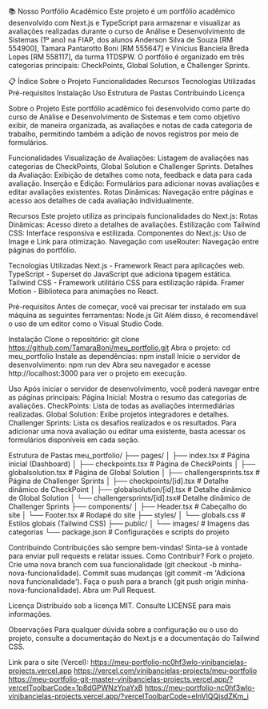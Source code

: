 📚 Nosso Portfólio Acadêmico
Este projeto é um portfólio acadêmico desenvolvido com Next.js e TypeScript para armazenar e visualizar as avaliações realizadas durante o curso de Análise e Desenvolvimento de Sistemas (1º ano) na FIAP, dos alunos Anderson Silva de Souza [RM 554900], Tamara Pantarotto Boni [RM 555647] e Vinicius Banciela Breda Lopes [RM 558117], da turma 1TDSPW. O portfólio é organizado em três categorias principais: CheckPoints, Global Solution, e Challenger Sprints.

📋 Índice
Sobre o Projeto
Funcionalidades
Recursos
Tecnologias Utilizadas
Pré-requisitos
Instalação
Uso
Estrutura de Pastas
Contribuindo
Licença

Sobre o Projeto
Este portfólio acadêmico foi desenvolvido como parte do curso de Análise e Desenvolvimento de Sistemas e tem como objetivo exibir, de maneira organizada, as avaliações e notas de cada categoria de trabalho, permitindo também a adição de novos registros por meio de formulários.

Funcionalidades
Visualização de Avaliações: Listagem de avaliações nas categorias de CheckPoints, Global Solution e Challenger Sprints.
Detalhes da Avaliação: Exibição de detalhes como nota, feedback e data para cada avaliação.
Inserção e Edição: Formulários para adicionar novas avaliações e editar avaliações existentes.
Rotas Dinâmicas: Navegação entre páginas e acesso aos detalhes de cada avaliação individualmente.

Recursos
Este projeto utiliza as principais funcionalidades do Next.js:
Rotas Dinâmicas: Acesso direto a detalhes de avaliações.
Estilização com Tailwind CSS: Interface responsiva e estilizada.
Componentes do Next.js: Uso de Image e Link para otimização.
Navegação com useRouter: Navegação entre páginas do portfólio.

Tecnologias Utilizadas
Next.js - Framework React para aplicações web.
TypeScript - Superset do JavaScript que adiciona tipagem estática.
Tailwind CSS - Framework utilitário CSS para estilização rápida.
Framer Motion - Biblioteca para animações no React.

Pré-requisitos
Antes de começar, você vai precisar ter instalado em sua máquina as seguintes ferramentas:
Node.js
Git
Além disso, é recomendável o uso de um editor como o Visual Studio Code.

Instalação
Clone o repositório:
git clone https://github.com/TamaraBoni/meu_portfolio.git
Abra o projeto:
cd meu_portfolio
Instale as dependências:
npm install
Inicie o servidor de desenvolvimento:
npm run dev
Abra seu navegador e acesse http://localhost:3000 para ver o projeto em execução.

Uso
Após iniciar o servidor de desenvolvimento, você poderá navegar entre as páginas principais:
Página Inicial: Mostra o resumo das categorias de avaliações.
CheckPoints: Lista de todas as avaliações intermediárias realizadas.
Global Solution: Exibe projetos integradores e detalhes.
Challenger Sprints: Lista os desafios realizados e os resultados.
Para adicionar uma nova avaliação ou editar uma existente, basta acessar os formulários disponíveis em cada seção.

Estrutura de Pastas
meu_portfolio/
├── pages/
│ ├── index.tsx # Página inicial (Dashboard)
│ ├── checkpoints.tsx # Página de CheckPoints
│ ├── globalsolution.tsx # Página de Global Solution
│ ├── challengersprints.tsx # Página de Challenger Sprints
│ ├── checkpoints/[id].tsx # Detalhe dinâmico de CheckPoint
│ ├── globalsolution/[id].tsx # Detalhe dinâmico de Global Solution
│ └── challengersprints/[id].tsx# Detalhe dinâmico de Challenger Sprints
├── components/
│ ├── Header.tsx # Cabeçalho do site
│ └── Footer.tsx # Rodapé do site
├── styles/
│ └── globals.css # Estilos globais (Tailwind CSS)
├── public/
│ └── images/ # Imagens das categorias
└── package.json # Configurações e scripts do projeto

Contribuindo
Contribuições são sempre bem-vindas! Sinta-se à vontade para enviar pull requests e relatar issues.
Como Contribuir?
Fork o projeto.
Crie uma nova branch com sua funcionalidade (git checkout -b minha-nova-funcionalidade).
Commit suas mudanças (git commit -m 'Adiciona nova funcionalidade').
Faça o push para a branch (git push origin minha-nova-funcionalidade).
Abra um Pull Request.

Licença
Distribuído sob a licença MIT. Consulte LICENSE para mais informações.

Observações
Para qualquer dúvida sobre a configuração ou o uso do projeto, consulte a documentação do Next.js e a documentação do Tailwind CSS.

Link para o site (Vercel):
https://meu-portfolio-nc0hf3wlo-vinibancielas-projects.vercel.app
https://vercel.com/vinibancielas-projects/meu-portfolio
https://meu-portfolio-git-master-vinibancielas-projects.vercel.app/?vercelToolbarCode=1p8dGPWNzYpaYxB
https://meu-portfolio-nc0hf3wlo-vinibancielas-projects.vercel.app/?vercelToolbarCode=eInVlQQjsdZKm_i

